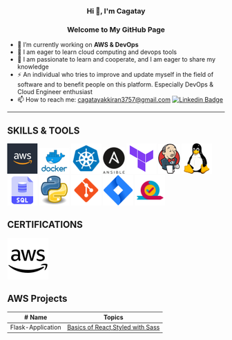 <h3 align="center">Hi 👋, I'm Cagatay</h3>
<h3 align="center">Welcome to My GitHub Page</h3>

- 🔭 I’m currently working on **AWS & DevOps**
- 🌱 I am eager to learn cloud computing and devops tools
- 💬 I am passionate to learn and cooperate, and I am eager to share my knowledge
- ⚡ An individual who tries to improve and update myself in the field of software and to benefit people on this platform. Especially DevOps & Cloud Engineer enthusiast
- 📫 How to reach me: cagatayakkiran3757@gmail.com
[![Linkedin Badge](https://img.shields.io/badge/-Linkedin-757575?style=flat-quare&labelColor=757575&logo=Linkedin&logoColor=white&link=link)](https://www.linkedin.com/in/m-cagatay-akkiran-6561a323b/) 

<hr>

## SKILLS & TOOLS
<img src="./images/aws.jpg" alt="Aws" style="width:70px;"/> <img src="./images/docker.png" alt="Docker" style="width:70px;"/> <img src="./images/kubernetes.png" alt="Kubernetes" style="width:70px;"/> <img src="./images/ansible.png" alt="Ansible" style="width:50px;"/> <img src="./images/terraform.png" alt="Terraform" style="width:70px;"/> <img src="./images/jenkins.png" alt="Jenkins" style="width:50px;"/> <img src="./images/linux.png" alt="Linux" style="width:70px;"/> <img src="./images/sql.png" alt="Sql" style="width:70px;"/> <img src="./images/python.png" alt="Python" style="width:70px;"/> <img src="./images/git.png" alt="Git" style="width:70px;"/> <img src="./images/jira.png" alt="Jira" style="width:70px;"/> <img src="./images/agile.png" alt="java" style="width:70px;"/>

## CERTIFICATIONS


<a href="https://www.udemy.com/certificate/UC-fac375e5-5c34-48c3-abea-d1fb486d4068/" target="_blank">![AWS](./images/aws2.png)</a>

</a>

## AWS Projects
| # Name                  |                                                    Topics                                                                                 |
| ----------------------- | :---------------------------------------------------------------------------------------------------------------------------------------: |
| Flask-Application       |[Basics of React,Styled with Sass](https://github.com/)                                                       |
